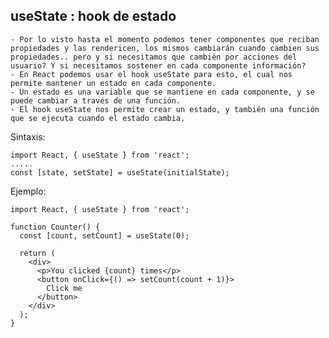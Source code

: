 ## useState : hook de estado

    - Por lo visto hasta el momento podemos tener componentes que reciban propiedades y las rendericen, los mismos cambiarán cuando cambien sus propiedades.. pero y si necesitamos que cambién por acciones del usuario? Y si necesitamos sostener en cada componente información?
    - En React podemos usar el hook useState para esto, el cual nos permite mantener un estado en cada componente.
    - Un estado es una variable que se mantiene en cada componente, y se puede cambiar a través de una función.
    - El hook useState nos permite crear un estado, y también una función que se ejecuta cuando el estado cambia.

Sintaxis:

```
import React, { useState } from 'react';
.....
const [state, setState] = useState(initialState);
```

Ejemplo:

```
import React, { useState } from 'react';

function Counter() {
  const [count, setCount] = useState(0);

  return (
    <div>
      <p>You clicked {count} times</p>
      <button onClick={() => setCount(count + 1)}>
        Click me
      </button>
    </div>
  );
}
```
